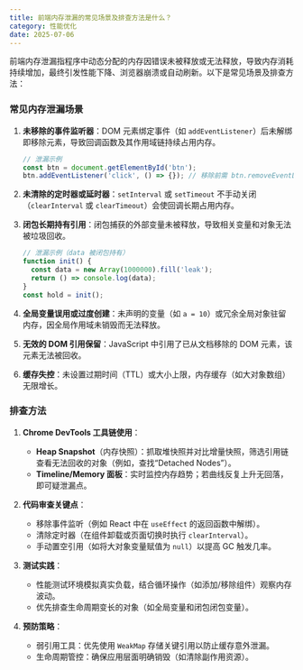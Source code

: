 ```yaml
---
title: 前端内存泄漏的常见场景及排查方法是什么？
category: 性能优化
date: 2025-07-06
---
```

前端内存泄漏指程序中动态分配的内存因错误未被释放或无法释放，导致内存消耗持续增加，最终引发性能下降、浏览器崩溃或自动刷新。以下是常见场景及排查方法：

### 常见内存泄漏场景
1. **未移除的事件监听器**：DOM 元素绑定事件（如 `addEventListener`）后未解绑即移除元素，导致回调函数及其作用域链持续占用内存。  
   ```javascript
   // 泄漏示例
   const btn = document.getElementById('btn');
   btn.addEventListener('click', () => {}); // 移除前需 btn.removeEventListener('click', handler)
   ```

2. **未清除的定时器或延时器**：`setInterval` 或 `setTimeout` 不手动关闭（`clearInterval` 或 `clearTimeout`）会使回调长期占用内存。

3. **闭包长期持有引用**：闭包捕获的外部变量未被释放，导致相关变量和对象无法被垃圾回收。  
   ```javascript
   // 泄漏示例（data 被闭包持有）
   function init() {
     const data = new Array(1000000).fill('leak');
     return () => console.log(data);
   }
   const hold = init();
   ```

4. **全局变量误用或过度创建**：未声明的变量（如 `a = 10`）或冗余全局对象驻留内存，因全局作用域未销毁而无法释放。

5. **无效的 DOM 引用保留**：JavaScript 中引用了已从文档移除的 DOM 元素，该元素无法被回收。

6. **缓存失控**：未设置过期时间（TTL）或大小上限，内存缓存（如大对象数组）无限增长。

### 排查方法
1. **Chrome DevTools 工具链使用**：  
   - **Heap Snapshot**（内存快照）：抓取堆快照并对比增量快照，筛选引用链查看无法回收的对象（例如，查找“Detached Nodes”）。  
   - **Timeline/Memory 面板**：实时监控内存趋势；若曲线反复上升无回落，即可疑泄漏点。

2. **代码审查关键点**：  
   - 移除事件监听（例如 React 中在 `useEffect` 的返回函数中解绑）。  
   - 清除定时器（在组件卸载或页面切换时执行 `clearInterval`）。  
   - 手动置空引用（如将大对象变量赋值为 `null`）以提高 GC 触发几率。

3. **测试实践**：  
   - 性能测试环境模拟真实负载，结合循环操作（如添加/移除组件）观察内存波动。  
   - 优先排查生命周期变长的对象（如全局变量和闭包闭包变量）。

4. **预防策略**：  
   - 弱引用工具：优先使用 `WeakMap` 存储关键引用以防止缓存意外泄漏。  
   - 生命周期管控：确保应用层面明确销毁（如清除副作用资源）。
